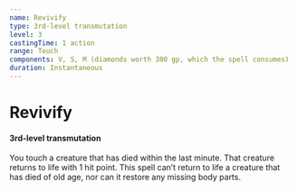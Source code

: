 ```yaml
---
name: Revivify
type: 3rd-level transmutation
level: 3
castingTime: 1 action
range: Touch
components: V, S, M (diamonds worth 300 gp, which the spell consumes)
duration: Instantaneous
---
```


# Revivify

#### 3rd-level transmutation

You touch a creature that has died within the last minute. That creature returns to life with 1 hit point. This spell can’t return to life a creature that has died of old age, nor can it restore any missing body parts.
